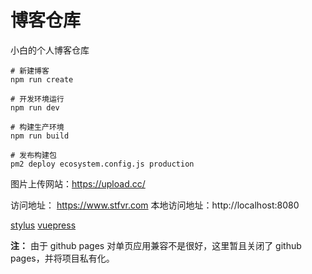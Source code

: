 # 博客仓库

小白的个人博客仓库

```base
# 新建博客
npm run create

# 开发环境运行
npm run dev

# 构建生产环境
npm run build

# 发布构建包
pm2 deploy ecosystem.config.js production
```

图片上传网站：https://upload.cc/

访问地址： https://www.stfvr.com
本地访问地址：http://localhost:8080

[stylus](http://stylus-lang.com/)
[vuepress](https://v1.vuepress.vuejs.org/zh/)

**注：** 由于 github pages 对单页应用兼容不是很好，这里暂且关闭了 github pages，并将项目私有化。
